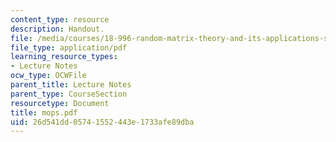 ```yaml
---
content_type: resource
description: Handout.
file: /media/courses/18-996-random-matrix-theory-and-its-applications-spring-2004/26d541dd05741552443e1733afe89dba_mops.pdf
file_type: application/pdf
learning_resource_types:
- Lecture Notes
ocw_type: OCWFile
parent_title: Lecture Notes
parent_type: CourseSection
resourcetype: Document
title: mops.pdf
uid: 26d541dd-0574-1552-443e-1733afe89dba
---
```

